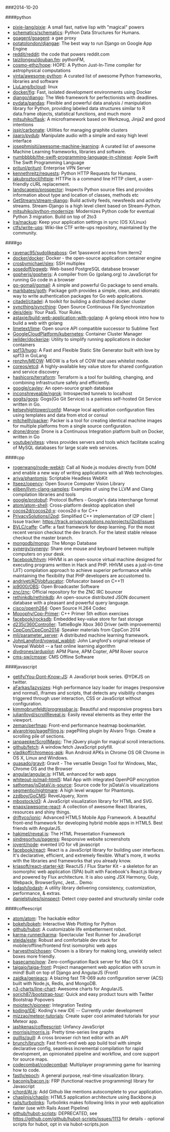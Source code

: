 ###2014-10-20

####python
* [pixie-lang/pixie](https://github.com/pixie-lang/pixie): A small fast, native lisp with "magical" powers
* [schematics/schematics](https://github.com/schematics/schematics): Python Data Structures for Humans.
* [goagent/goagent](https://github.com/goagent/goagent): a gae proxy
* [potatolondon/djangae](https://github.com/potatolondon/djangae): The best way to run Django on Google App Engine
* [reddit/reddit](https://github.com/reddit/reddit): the code that powers reddit.com
* [taizilongxu/douban.fm](https://github.com/taizilongxu/douban.fm): pythonFM,
* [cosmo-ethz/hope](https://github.com/cosmo-ethz/hope): HOPE: A Python Just-In-Time compiler for astrophysical computations
* [vinta/awesome-python](https://github.com/vinta/awesome-python): A curated list of awesome Python frameworks, libraries and software
* [LiuLang/bcloud](https://github.com/LiuLang/bcloud): linux
* [docker/fig](https://github.com/docker/fig): Fast, isolated development environments using Docker
* [django/django](https://github.com/django/django): The Web framework for perfectionists with deadlines.
* [pydata/pandas](https://github.com/pydata/pandas): Flexible and powerful data analysis / manipulation library for Python, providing labeled data structures similar to R data.frame objects, statistical functions, and much more
* [mitsuhiko/flask](https://github.com/mitsuhiko/flask): A microframework based on Werkzeug, Jinja2 and good intentions
* [jssjr/carbonate](https://github.com/jssjr/carbonate): Utilities for managing graphite clusters
* [jiaaro/pydub](https://github.com/jiaaro/pydub): Manipulate audio with a simple and easy high level interface
* [josephmisiti/awesome-machine-learning](https://github.com/josephmisiti/awesome-machine-learning): A curated list of awesome Machine Learning frameworks, libraries and software.
* [numbbbbb/the-swift-programming-language-in-chinese](https://github.com/numbbbbb/the-swift-programming-language-in-chinese):  Apple  Swift The Swift Programming Language
* [pritunl/pritunl](https://github.com/pritunl/pritunl): Enterprise VPN Server
* [kennethreitz/requests](https://github.com/kennethreitz/requests): Python HTTP Requests for Humans.
* [jakubroztocil/httpie](https://github.com/jakubroztocil/httpie): HTTPie is a command line HTTP client, a user-friendly cURL replacement.
* [landscapeio/prospector](https://github.com/landscapeio/prospector): Inspects Python source files and provides information about type and location of classes, methods etc
* [GetStream/stream-django](https://github.com/GetStream/stream-django): Build activity feeds, newsfeeds and activity streams. Stream-Django is a high level client based on Stream-Python.
* [mitsuhiko/python-modernize](https://github.com/mitsuhiko/python-modernize): Modernizes Python code for eventual Python 3 migration. Build on top of 2to3
* [lra/mackup](https://github.com/lra/mackup): Keep your application settings in sync (OS X/Linux)
* [ctfs/write-ups](https://github.com/ctfs/write-ups): Wiki-like CTF write-ups repository, maintained by the community.

####go
* [ravenac95/sudolikeaboss](https://github.com/ravenac95/sudolikeaboss): Get 1password access from iterm2
* [docker/docker](https://github.com/docker/docker): Docker - the open-source application container engine
* [crosbymichael/slex](https://github.com/crosbymichael/slex): SSH multiplex
* [sosedoff/pgweb](https://github.com/sosedoff/pgweb): Web-based PostgreSQL database browser
* [gopherjs/gopherjs](https://github.com/gopherjs/gopherjs): A compiler from Go (golang.org) to JavaScript for running Go code in a browser
* [go-gomail/gomail](https://github.com/go-gomail/gomail): A simple and powerful Go package to send emails.
* [markbates/goth](https://github.com/markbates/goth): Package goth provides a simple, clean, and idiomatic way to write authentication packages for Go web applications.
* [citadel/citadel](https://github.com/citadel/citadel): A toolkit for building a distributed docker cluster
* [syncthing/syncthing](https://github.com/syncthing/syncthing): Open Source Continuous File Synchronization
* [deis/deis](https://github.com/deis/deis): Your PaaS. Your Rules.
* [astaxie/build-web-application-with-golang](https://github.com/astaxie/build-web-application-with-golang): A golang ebook intro how to build a web with golang
* [limetext/lime](https://github.com/limetext/lime): Open source API compatible successor to Sublime Text
* [GoogleCloudPlatform/kubernetes](https://github.com/GoogleCloudPlatform/kubernetes): Container Cluster Manager
* [jwilder/dockerize](https://github.com/jwilder/dockerize): Utility to simplify running applications in docker containers
* [spf13/hugo](https://github.com/spf13/hugo): A Fast and Flexible Static Site Generator built with love by spf13 in GoLang
* [renzhn/MEOW](https://github.com/renzhn/MEOW): MEOW is a fork of COW that uses whitelist mode.
* [coreos/etcd](https://github.com/coreos/etcd): A highly-available key value store for shared configuration and service discovery
* [hashicorp/terraform](https://github.com/hashicorp/terraform): Terraform is a tool for building, changing, and combining infrastructure safely and efficiently.
* [google/cayley](https://github.com/google/cayley): An open-source graph database
* [inconshreveable/ngrok](https://github.com/inconshreveable/ngrok): Introspected tunnels to localhost
* [gogits/gogs](https://github.com/gogits/gogs): Gogs(Go Git Service) is a painless self-hosted Git Service written in Go.
* [kelseyhightower/confd](https://github.com/kelseyhightower/confd): Manage local application configuration files using templates and data from etcd or consul
* [mitchellh/packer](https://github.com/mitchellh/packer): Packer is a tool for creating identical machine images for multiple platforms from a single source configuration.
* [drone/drone](https://github.com/drone/drone): Drone is a Continuous Integration platform built on Docker, written in Go
* [youtube/vitess](https://github.com/youtube/vitess): vitess provides servers and tools which facilitate scaling of MySQL databases for large scale web services.

####cpp
* [rogerwang/node-webkit](https://github.com/rogerwang/node-webkit): Call all Node.js modules directly from DOM and enable a new way of writing applications with all Web technologies.
* [ariya/phantomjs](https://github.com/ariya/phantomjs): Scriptable Headless WebKit
* [Itseez/opencv](https://github.com/Itseez/opencv): Open Source Computer Vision Library
* [eliben/llvm-clang-samples](https://github.com/eliben/llvm-clang-samples): Examples of using the LLVM and Clang compilation libraries and tools
* [google/protobuf](https://github.com/google/protobuf): Protocol Buffers - Google's data interchange format
* [atom/atom-shell](https://github.com/atom/atom-shell): Cross-platform desktop application shell
* [cocos2d/cocos2d-x](https://github.com/cocos2d/cocos2d-x): cocos2d-x for C++
* [PrivacySolutions/i2pd](https://github.com/PrivacySolutions/i2pd): Simplified C++ implementation of I2P client | Issue tracker: https://track.privacysolutions.no/projects/i2pd/issues
* [BVLC/caffe](https://github.com/BVLC/caffe): Caffe: a fast framework for deep learning. For the most recent version checkout the dev branch. For the latest stable release checkout the master branch.
* [mongodb/mongo](https://github.com/mongodb/mongo): The Mongo Database
* [synergy/synergy](https://github.com/synergy/synergy): Share one mouse and keyboard between multiple computers on your desk.
* [facebook/hhvm](https://github.com/facebook/hhvm): HHVM is an open-source virtual machine designed for executing programs written in Hack and PHP. HHVM uses a just-in-time (JIT) compilation approach to achieve superior performance while maintaining the flexibility that PHP developers are accustomed to.
* [andrivet/ADVobfuscator](https://github.com/andrivet/ADVobfuscator): Obfuscator based on C++11
* [jp9000/OBS](https://github.com/jp9000/OBS): Open Broadcaster Software
* [znc/znc](https://github.com/znc/znc): Official repository for the ZNC IRC bouncer
* [rethinkdb/rethinkdb](https://github.com/rethinkdb/rethinkdb): An open-source distributed JSON document database with a pleasant and powerful query language.
* [cisco/openh264](https://github.com/cisco/openh264): Open Source H.264 Codec
* [Mooophy/Cpp-Primer](https://github.com/Mooophy/Cpp-Primer): C++ Primer 5th edtion exercises
* [facebook/rocksdb](https://github.com/facebook/rocksdb): Embedded key-value store for fast storage
* [d235j/360Controller](https://github.com/d235j/360Controller): TattieBogle Xbox 360 Driver (with improvements)
* [CppCon/CppCon2014](https://github.com/CppCon/CppCon2014): Speaker materials from CppCon 2014
* [mli/parameter_server](https://github.com/mli/parameter_server): A distributed machine learning framework.
* [JohnLangford/vowpal_wabbit](https://github.com/JohnLangford/vowpal_wabbit): John Langford's original release of Vowpal Wabbit -- a fast online learning algorithm
* [diydrones/ardupilot](https://github.com/diydrones/ardupilot): APM Plane, APM Copter, APM Rover source
* [cms-sw/cmssw](https://github.com/cms-sw/cmssw): CMS Offline Software

####javascript
* [getify/You-Dont-Know-JS](https://github.com/getify/You-Dont-Know-JS): A JavaScript book series. @YDKJS on twitter.
* [aFarkas/lazysizes](https://github.com/aFarkas/lazysizes): High performance lazy loader for images (responsive and normal), iframes and scripts, that detects any visibility changes triggered through user interaction, CSS or JavaScript without configuration.
* [kimmobrunfeldt/progressbar.js](https://github.com/kimmobrunfeldt/progressbar.js): Beautiful and responsive progress bars
* [julianlloyd/scrollReveal.js](https://github.com/julianlloyd/scrollReveal.js): Easily reveal elements as they enter the viewport.
* [zeman/perfmap](https://github.com/zeman/perfmap): Front-end performance heatmap bookmarklet.
* [alvarotrigo/pagePiling.js](https://github.com/alvarotrigo/pagePiling.js): pagePiling plugin by Alvaro Trigo. Create a scrolling pile of sections.
* [janpaepke/ScrollMagic](https://github.com/janpaepke/ScrollMagic): The jQuery plugin for magical scroll interactions.
* [github/fetch](https://github.com/github/fetch): A window.fetch JavaScript polyfill.
* [vladikoff/chromeos-apk](https://github.com/vladikoff/chromeos-apk): Run Android APKs in Chrome OS OR Chrome in OS X, Linux and Windows.
* [quasado/gravit](https://github.com/quasado/gravit): Gravit - The versatile Design Tool for Windows, Mac, Chrome OS and the Browser
* [angular/angular.js](https://github.com/angular/angular.js): HTML enhanced for web apps
* [whiteout-io/mail-html5](https://github.com/whiteout-io/mail-html5): Mail App with integrated OpenPGP encryption
* [sathomas/jsDataV.is-source](https://github.com/sathomas/jsDataV.is-source): Source code for jsDataV.is visualizations
* [segmentio/nightmare](https://github.com/segmentio/nightmare): A high level wrapper for Phantomjs.
* [zzdboy/GoCMS](https://github.com/zzdboy/GoCMS): RevelJquery, Xorm
* [mbostock/d3](https://github.com/mbostock/d3): A JavaScript visualization library for HTML and SVG.
* [enaqx/awesome-react](https://github.com/enaqx/awesome-react): A collection of awesome React libraries, resources and shiny things.
* [driftyco/ionic](https://github.com/driftyco/ionic): Advanced HTML5 Mobile App Framework. A beautiful front-end framework for developing hybrid mobile apps in HTML5. Best friends with AngularJS.
* [hakimel/reveal.js](https://github.com/hakimel/reveal.js): The HTML Presentation Framework
* [sindresorhus/pageres](https://github.com/sindresorhus/pageres): Responsive website screenshots
* [joyent/node](https://github.com/joyent/node): evented I/O for v8 javascript
* [facebook/react](https://github.com/facebook/react): React is a JavaScript library for building user interfaces. It's declarative, efficient, and extremely flexible. What's more, it works with the libraries and frameworks that you already know.
* [kriasoft/react-starter-kit](https://github.com/kriasoft/react-starter-kit): ReactJS / Flux  Starter Kit - a skeleton for an isomorphic web application (SPA) built with Facebook's React.js library and powered by Flux architecture. It is also using JSX Harmony, Gulp, Webpack, BrowserSync, Jest... Demo:
* [lodash/lodash](https://github.com/lodash/lodash): A utility library delivering consistency, customization, performance, & extras.
* [danielstjules/jsinspect](https://github.com/danielstjules/jsinspect): Detect copy-pasted and structurally similar code

####coffeescript
* [atom/atom](https://github.com/atom/atom): The hackable editor
* [bokeh/bokeh](https://github.com/bokeh/bokeh): Interactive Web Plotting for Python
* [github/hubot](https://github.com/github/hubot): A customizable life embetterment robot.
* [karma-runner/karma](https://github.com/karma-runner/karma): Spectacular Test Runner for JavaScript
* [steida/este](https://github.com/steida/este): Robust and comfortable dev stack for mobile/offline/frontend first isomorphic web apps
* [harvesthq/chosen](https://github.com/harvesthq/chosen): Chosen is a library for making long, unwieldy select boxes more friendly.
* [basecamp/pow](https://github.com/basecamp/pow): Zero-configuration Rack server for Mac OS X
* [taigaio/taiga-front](https://github.com/taigaio/taiga-front): Project management web application with scrum in mind! Built on top of Django and AngularJS (Front)
* [zaidka/genieacs](https://github.com/zaidka/genieacs): A blazing fast TR-069 auto configuration server (ACS) built with Node.js, Redis, and MongoDB.
* [n3-charts/line-chart](https://github.com/n3-charts/line-chart): Awesome charts for AngularJS.
* [sorich87/bootstrap-tour](https://github.com/sorich87/bootstrap-tour): Quick and easy product tours with Twitter Bootstrap Popovers
* [mojotech/pioneer](https://github.com/mojotech/pioneer): Integration Testing
* [koding/IDE](https://github.com/koding/IDE): Koding's new IDE -- Currently under development
* [mizzao/meteor-tutorials](https://github.com/mizzao/meteor-tutorials): Create super cool animated tutorials for your Meteor app.
* [jashkenas/coffeescript](https://github.com/jashkenas/coffeescript): Unfancy JavaScript
* [morrisjs/morris.js](https://github.com/morrisjs/morris.js): Pretty time-series line graphs
* [quilljs/quill](https://github.com/quilljs/quill): A cross browser rich text editor with an API
* [brunch/brunch](https://github.com/brunch/brunch): Fast front-end web app build tool with simple declarative config, seamless incremental compilation for rapid development, an opinionated pipeline and workflow, and core support for source maps.
* [codecombat/codecombat](https://github.com/codecombat/codecombat): Multiplayer programming game for learning how to code.
* [fastly/epoch](https://github.com/fastly/epoch): A general purpose, real-time visualization library.
* [baconjs/bacon.js](https://github.com/baconjs/bacon.js): FRP (functional reactive programming) library for Javascript
* [ichord/At.js](https://github.com/ichord/At.js): Add Github like mentions autocomplete to your application.
* [chaplinjs/chaplin](https://github.com/chaplinjs/chaplin): HTML5 application architecture using Backbone.js
* [rails/turbolinks](https://github.com/rails/turbolinks): Turbolinks makes following links in your web application faster (use with Rails Asset Pipeline)
* [github/hubot-scripts](https://github.com/github/hubot-scripts): DEPRECATED, see https://github.com/github/hubot-scripts/issues/1113 for details - optional scripts for hubot, opt in via hubot-scripts.json
